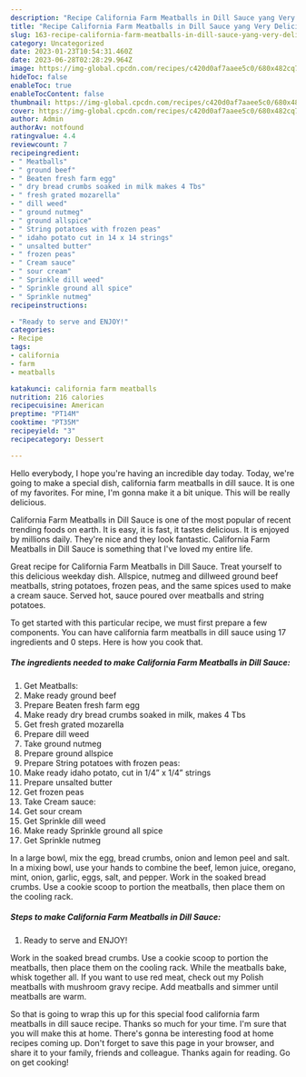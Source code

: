 ```yaml
---
description: "Recipe California Farm Meatballs in Dill Sauce yang Very Delicious}"
title: "Recipe California Farm Meatballs in Dill Sauce yang Very Delicious}"
slug: 163-recipe-california-farm-meatballs-in-dill-sauce-yang-very-delicious
category: Uncategorized
date: 2023-01-23T10:54:31.460Z
date: 2023-06-28T02:28:29.964Z
image: https://img-global.cpcdn.com/recipes/c420d0af7aaee5c0/680x482cq70/california-farm-meatballs-in-dill-sauce-recipe-main-photo.jpg
hideToc: false
enableToc: true
enableTocContent: false
thumbnail: https://img-global.cpcdn.com/recipes/c420d0af7aaee5c0/680x482cq70/california-farm-meatballs-in-dill-sauce-recipe-main-photo.jpg
cover: https://img-global.cpcdn.com/recipes/c420d0af7aaee5c0/680x482cq70/california-farm-meatballs-in-dill-sauce-recipe-main-photo.jpg
author: Admin
authorAv: notfound
ratingvalue: 4.4
reviewcount: 7
recipeingredient:
- " Meatballs"
- " ground beef"
- " Beaten fresh farm egg"
- " dry bread crumbs soaked in milk makes 4 Tbs"
- " fresh grated mozarella"
- " dill weed"
- " ground nutmeg"
- " ground allspice"
- " String potatoes with frozen peas"
- " idaho potato cut in 14 x 14 strings"
- " unsalted butter"
- " frozen peas"
- " Cream sauce"
- " sour cream"
- " Sprinkle dill weed"
- " Sprinkle ground all spice"
- " Sprinkle nutmeg"
recipeinstructions:

- "Ready to serve and ENJOY!"
categories:
- Recipe
tags:
- california
- farm
- meatballs

katakunci: california farm meatballs 
nutrition: 216 calories
recipecuisine: American
preptime: "PT14M"
cooktime: "PT35M"
recipeyield: "3"
recipecategory: Dessert

---
```



Hello everybody, I hope you're having an incredible day today. Today, we're going to make a special dish, california farm meatballs in dill sauce. It is one of my favorites. For mine, I'm gonna make it a bit unique. This will be really delicious.

California Farm Meatballs in Dill Sauce is one of the most popular of recent trending foods on earth. It is easy, it is fast, it tastes delicious. It is enjoyed by millions daily. They're nice and they look fantastic. California Farm Meatballs in Dill Sauce is something that I've loved my entire life.

Great recipe for California Farm Meatballs in Dill Sauce. Treat yourself to this delicious weekday dish. Allspice, nutmeg and dillweed ground beef meatballs, string potatoes, frozen peas, and the same spices used to make a cream sauce. Served hot, sauce poured over meatballs and string potatoes.


To get started with this particular recipe, we must first prepare a few components. You can have california farm meatballs in dill sauce using 17 ingredients and 0 steps. Here is how you cook that.

<!--inarticleads1-->

##### The ingredients needed to make California Farm Meatballs in Dill Sauce:

1. Get  Meatballs:
1. Make ready  ground beef
1. Prepare  Beaten fresh farm egg
1. Make ready  dry bread crumbs soaked in milk, makes 4 Tbs
1. Get  fresh grated mozarella
1. Prepare  dill weed
1. Take  ground nutmeg
1. Prepare  ground allspice
1. Prepare  String potatoes with frozen peas:
1. Make ready  idaho potato, cut in 1/4” x 1/4” strings
1. Prepare  unsalted butter
1. Get  frozen peas
1. Take  Cream sauce:
1. Get  sour cream
1. Get  Sprinkle dill weed
1. Make ready  Sprinkle ground all spice
1. Get  Sprinkle nutmeg


In a large bowl, mix the egg, bread crumbs, onion and lemon peel and salt. In a mixing bowl, use your hands to combine the beef, lemon juice, oregano, mint, onion, garlic, eggs, salt, and pepper. Work in the soaked bread crumbs. Use a cookie scoop to portion the meatballs, then place them on the cooling rack. 

<!--inarticleads2-->

##### Steps to make California Farm Meatballs in Dill Sauce:


1. Ready to serve and ENJOY!

Work in the soaked bread crumbs. Use a cookie scoop to portion the meatballs, then place them on the cooling rack. While the meatballs bake, whisk together all. If you want to use red meat, check out my Polish meatballs with mushroom gravy recipe. Add meatballs and simmer until meatballs are warm. 

So that is going to wrap this up for this special food california farm meatballs in dill sauce recipe. Thanks so much for your time. I'm sure that you will make this at home. There's gonna be interesting food at home recipes coming up. Don't forget to save this page in your browser, and share it to your family, friends and colleague. Thanks again for reading. Go on get cooking!
